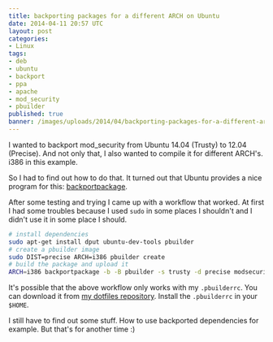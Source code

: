 ```yaml
---
title: backporting packages for a different ARCH on Ubuntu
date: 2014-04-11 20:57 UTC
layout: post
categories:
- Linux
tags:
- deb
- ubuntu
- backport
- ppa
- apache
- mod_security
- pbuilder
published: true
banner: /images/uploads/2014/04/backporting-packages-for-a-different-arch-on-ubuntu.jpg
---
```

I wanted to backport mod_security from Ubuntu 14.04 (Trusty) to 12.04 (Precise).
And not only that, I also wanted to compile it for different ARCH's. i386 in
this example.

So I had to find out how to do that. It turned out that Ubuntu provides a nice
program for this:
[backportpackage](http://manpages.ubuntu.com/manpages/trusty/man1/backportpackage.1.html).

After some testing and trying I came up with a workflow that worked. At first I
had some troubles because I used `sudo` in some places I shouldn't and I didn't
use it in some place I should.

```bash
# install dependencies
sudo apt-get install dput ubuntu-dev-tools pbuilder
# create a pbuilder image
sudo DIST=precise ARCH=i386 pbuilder create
# build the package and upload it
ARCH=i386 backportpackage -b -B pbuilder -s trusty -d precise modsecurity-apache -u ppa:leonbo/servers -S ~ppa2
```

It's possible that the above workflow only works with my `.pbuilderrc`. You can
download it from [my dotfiles
repository](https://github.com/LeonB/dotfiles/blob/1b05a455f9fb5739fe0ff1006ffd102c15fab992/.pbuilderrc).
Install the `.pbuilderrc` in your `$HOME`.

I still have to find out some stuff. How to use backported dependencies for
example. But that's for another time :)

